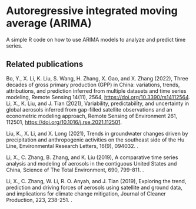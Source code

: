 Autoregressive integrated moving average (ARIMA)
==============================================
A simple R code on how to use ARIMA models to analyze and predict time series.

Related publications
-------------------
Bo, Y., X. Li, K. Liu, S. Wang, H. Zhang, X. Gao, and X. Zhang (2022), Three decades of gross primary production (GPP) in China: variations, trends, attributions, and prediction inferred from multiple datasets and time series modeling, Remote Sensing 14(11), 2564, <a href="https://doi.org/10.3390/rs14112564">https://doi.org/10.3390/rs14112564</a>.
Li, X., K. Liu, and J. Tian (2021), Variability, predictability, and uncertainty in global aerosols inferred from gap-filled satellite observations and an econometric modeling approach, Remote Sensing of Environment 261, 112501, <a href="https://doi.org/10.1016/j.rse.2021.112501">https://doi.org/10.1016/j.rse.2021.112501</a>.

Liu, K., X. Li, and X. Long (2021), Trends in groundwater changes driven by precipitation and anthropogenic activities on the southeast side of the Hu Line, Environmental Research Letters, 16(9), 094032. <a href=""> </a>.

Li, X., C. Zhang, B. Zhang, and K. Liu (2019), A comparative time series analysis and modeling of aerosols in the contiguous United States and China, Science of The Total Environment, 690, 799-811. <a href=""> </a>.

Li, X., C. Zhang, W. Li, R. O. Anyah, and J. Tian (2019), Exploring the trend, prediction and driving forces of aerosols using satellite and ground data, and implications for climate change mitigation, Journal of Cleaner Production, 223, 238-251. <a href=""> </a>.
